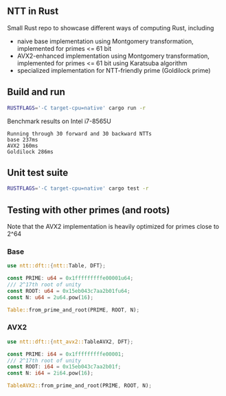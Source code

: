 ## NTT in Rust

Small Rust repo to showcase different ways of computing Rust, including

- naive base implementation using Montgomery transformation, implemented for primes <= 61 bit
- AVX2-enhanced implementation using Montgomery transformation, implemented for primes <= 61 bit using Karatsuba algorithm
- specialized implementation for NTT-friendly prime (Goldilock prime)

## Build and run

```sh
RUSTFLAGS='-C target-cpu=native' cargo run -r
```

Benchmark results on Intel i7-8565U

```
Running through 30 forward and 30 backward NTTs
base 237ms
AVX2 160ms
Goldilock 286ms
```


## Unit test suite

```sh
RUSTFLAGS='-C target-cpu=native' cargo test -r
```

## Testing with other primes (and roots)

Note that the AVX2 implementation is heavily optimized for primes close to 2^64

### Base
```rust
use ntt::dft::{ntt::Table, DFT};

const PRIME: u64 = 0x1fffffffffe00001u64;
/// 2^17th root of unity
const ROOT: u64 = 0x15eb043c7aa2b01fu64;
const N: u64 = 2u64.pow(16);

Table::from_prime_and_root(PRIME, ROOT, N);
```

### AVX2

```rust
use ntt::dft::{ntt_avx2::TableAVX2, DFT};

const PRIME: i64 = 0x1fffffffffe00001;
/// 2^17th root of unity
const ROOT: i64 = 0x15eb043c7aa2b01f;
const N: i64 = 2i64.pow(16);

TableAVX2::from_prime_and_root(PRIME, ROOT, N);
```
